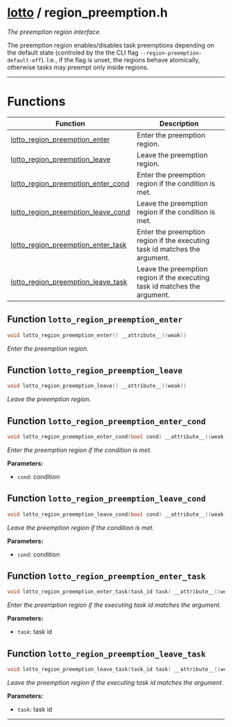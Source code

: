 #  [lotto](README.md) / region_preemption.h
_The preemption region interface._ 

The preemption region enables/disables task preemptions depending on the default state (controled by the the CLI flag `--region-preemption-default-off`). I.e., if the flag is unset, the regions behave atomically, otherwise tasks may preempt only inside regions. 

---
# Functions 

| Function | Description |
|---|---|
| [lotto_region_preemption_enter](region_preemption.h.md#function-lotto_region_preemption_enter) | Enter the preemption region.  |
| [lotto_region_preemption_leave](region_preemption.h.md#function-lotto_region_preemption_leave) | Leave the preemption region.  |
| [lotto_region_preemption_enter_cond](region_preemption.h.md#function-lotto_region_preemption_enter_cond) | Enter the preemption region if the condition is met.  |
| [lotto_region_preemption_leave_cond](region_preemption.h.md#function-lotto_region_preemption_leave_cond) | Leave the preemption region if the condition is met.  |
| [lotto_region_preemption_enter_task](region_preemption.h.md#function-lotto_region_preemption_enter_task) | Enter the preemption region if the executing task id matches the argument.  |
| [lotto_region_preemption_leave_task](region_preemption.h.md#function-lotto_region_preemption_leave_task) | Leave the preemption region if the executing task id matches the argument.  |

##  Function `lotto_region_preemption_enter`

```c
void lotto_region_preemption_enter() __attribute__((weak))
``` 
_Enter the preemption region._ 



##  Function `lotto_region_preemption_leave`

```c
void lotto_region_preemption_leave() __attribute__((weak))
``` 
_Leave the preemption region._ 



##  Function `lotto_region_preemption_enter_cond`

```c
void lotto_region_preemption_enter_cond(bool cond) __attribute__((weak))
``` 
_Enter the preemption region if the condition is met._ 




**Parameters:**

- `cond`: condition 




##  Function `lotto_region_preemption_leave_cond`

```c
void lotto_region_preemption_leave_cond(bool cond) __attribute__((weak))
``` 
_Leave the preemption region if the condition is met._ 




**Parameters:**

- `cond`: condition 




##  Function `lotto_region_preemption_enter_task`

```c
void lotto_region_preemption_enter_task(task_id task) __attribute__((weak))
``` 
_Enter the preemption region if the executing task id matches the argument._ 




**Parameters:**

- `task`: task id 




##  Function `lotto_region_preemption_leave_task`

```c
void lotto_region_preemption_leave_task(task_id task) __attribute__((weak))
``` 
_Leave the preemption region if the executing task id matches the argument._ 




**Parameters:**

- `task`: task id 





---
